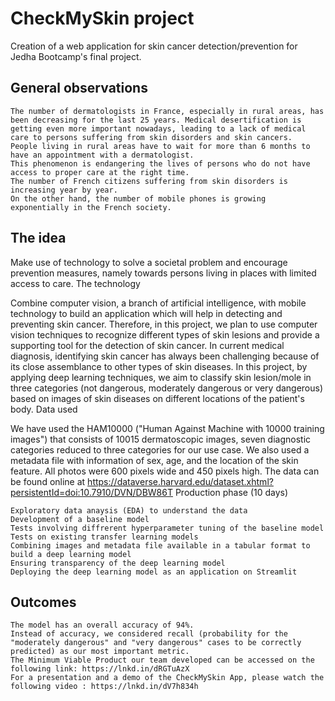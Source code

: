 # **CheckMySkin project**

Creation of a web application for skin cancer detection/prevention for Jedha Bootcamp's final project.

## General observations

    The number of dermatologists in France, especially in rural areas, has been decreasing for the last 25 years. Medical desertification is getting even more important nowadays, leading to a lack of medical care to persons suffering from skin disorders and skin cancers.
    People living in rural areas have to wait for more than 6 months to have an appointment with a dermatologist.
    This phenomenon is endangering the lives of persons who do not have access to proper care at the right time.
    The number of French citizens suffering from skin disorders is increasing year by year.
    On the other hand, the number of mobile phones is growing exponentially in the French society.

## The idea

Make use of technology to solve a societal problem and encourage prevention measures, namely towards persons living in places with limited access to care.
The technology

Combine computer vision, a branch of artificial intelligence, with mobile technology to build an application which will help in detecting and preventing skin cancer. Therefore, in this project, we plan to use computer vision techniques to recognize different types of skin lesions and provide a supporting tool for the detection of skin cancer. In current medical diagnosis, identifying skin cancer has always been challenging because of its close assemblance to other types of skin diseases. In this project, by applying deep learning techniques, we aim to classify skin lesion/mole in three categories (not dangerous, moderately dangerous or very dangerous) based on images of skin diseases on different locations of the patient's body.
Data used

We have used the HAM10000 ("Human Against Machine with 10000 training images") that consists of 10015 dermatoscopic images, seven diagnostic categories reduced to three categories for our use case. We also used a metadata file with information of sex, age, and the location of the skin feature. All photos were 600 pixels wide and 450 pixels high. The data can be found online at https://dataverse.harvard.edu/dataset.xhtml?persistentId=doi:10.7910/DVN/DBW86T
Production phase (10 days)

    Exploratory data anaysis (EDA) to understand the data
    Development of a baseline model
    Tests involving diffrerent hyperparameter tuning of the baseline model
    Tests on existing transfer learning models
    Combining images and metadata file available in a tabular format to build a deep learning model
    Ensuring transparency of the deep learning model
    Deploying the deep learning model as an application on Streamlit

## Outcomes

    The model has an overall accuracy of 94%.
    Instead of accuracy, we considered recall (probability for the "moderately dangerous" and "very dangerous" cases to be correctly predicted) as our most important metric.
    The Minimum Viable Product our team developed can be accessed on the following link: https://lnkd.in/dRGTuAzX
    For a presentation and a demo of the CheckMySkin App, please watch the following video : https://lnkd.in/dV7h834h
